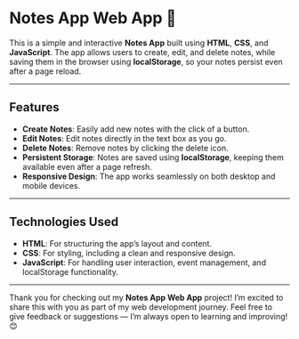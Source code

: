 # **Notes App Web App 📝**

This is a simple and interactive **Notes App** built using **HTML**, **CSS**, and **JavaScript**. The app allows users to create, edit, and delete notes, while saving them in the browser using **localStorage**, so your notes persist even after a page reload.

---

## **Features**

- **Create Notes**: Easily add new notes with the click of a button.
- **Edit Notes**: Edit notes directly in the text box as you go.
- **Delete Notes**: Remove notes by clicking the delete icon.
- **Persistent Storage**: Notes are saved using **localStorage**, keeping them available even after a page refresh.
- **Responsive Design**: The app works seamlessly on both desktop and mobile devices.

---

## **Technologies Used**

- **HTML**: For structuring the app’s layout and content.
- **CSS**: For styling, including a clean and responsive design.
- **JavaScript**: For handling user interaction, event management, and localStorage functionality.

---

Thank you for checking out my **Notes App Web App** project! I’m excited to share this with you as part of my web development journey. Feel free to give feedback or suggestions — I’m always open to learning and improving! 😊
